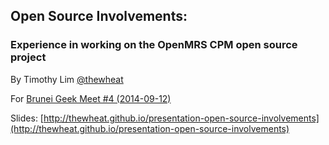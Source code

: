 ## Open Source Involvements:
### Experience in working on the OpenMRS CPM open source project

By Timothy Lim
[@thewheat](http://twitter.com/thewheat)

For [Brunei Geek Meet #4 (2014-09-12)](http://www.meetup.com/BruneiGeekMeet/events/205113332/)
 
Slides: [http://thewheat.github.io/presentation-open-source-involvements](http://thewheat.github.io/presentation-open-source-involvements)
